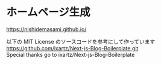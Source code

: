 # ホームページ生成

<https://nishidemasami.github.io/>

以下の MIT License のソースコードを参考にして作っています  
<https://github.com/ixartz/Next-js-Blog-Boilerplate.git>  
Special thanks go to ixartz/Next-js-Blog-Boilerplate
